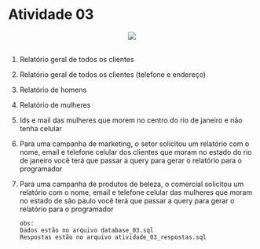 # Atividade 03



<div align="center">
   <a href="#" alt="Language">
        <img src="https://img.shields.io/static/v1?label=Language&message=MYSQL&color=blue&style=for-the-badge" /></a>
    
</div>

<br>


1. Relatório geral de todos os clientes 

2. Relatório geral de todos os clientes (telefone e endereço) 


3. Relatório de homens 


4. Relatório de mulheres 

5. Ids e mail das mulheres que morem no centro do rio de janeiro e 
não tenha celular 

 
6. Para uma campanha de marketing, o setor solicitou um
relatório com o nome, email e telefone celular 
dos clientes que moram no estado do rio de janeiro 
você terá que passar a query para gerar o relatório para
o programador 


7.  Para uma campanha de produtos de beleza, o comercial solicitou um
relatório com o nome, email e telefone celular 
 das mulheres que moram no estado de são paulo 
você terá que passar a query para gerar o relatório para
o programador 

    
        obs: 
        Dados estão no arquivo database_03.sql
        Respostas estão no arquivo atividade_03_respostas.sql

